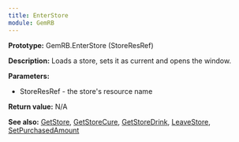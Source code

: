 ```yaml
---
title: EnterStore
module: GemRB
---
```


**Prototype:** GemRB.EnterStore (StoreResRef)

**Description:** Loads a store, sets it as current and opens the window.

**Parameters:**
  * StoreResRef - the store's resource name

**Return value:** N/A

**See also:** [GetStore](GetStore.md), [GetStoreCure](GetStoreCure.md), [GetStoreDrink](GetStoreDrink.md), [LeaveStore](LeaveStore.md), [SetPurchasedAmount](SetPurchasedAmount.md)

